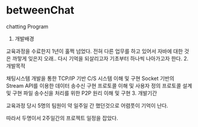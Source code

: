 # betweenChat
chatting Program
1. 개발배경

교육과정을 수료한지 1년이 훌쩍 넘었다. 전혀 다른 업무를 하고 있어서 자바에 대한 것은 까맣게 잊은지 오래.. 다시 기억을 되살리고자 기초부터 하나씩 나아가고자 한다.
2. 개발목적

채팅시스템 개발을 통한 TCP/IP 기반 C/S 시스템 이해 및 구현
Socket 기반의 Stream API를 이용한 데이터 송수신 구현
프로토콜 이해 및 사용자 정의 프로토콜 설계 및 구현
파일 송수신을 처리를 위한 P2P 원리 이해 및 구현
3. 개발기간

교육과정 당시 5명의 팀원이 약 일주일 간 했던것으로 어렴풋이 기억이 난다.

따라서 두명이서 2주일간의 프로젝트 일정을 잡았다.
